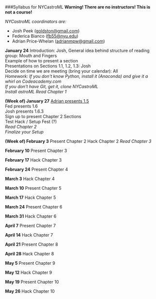 ###Syllabus for NYCastroML
__Warning! There are no instructors! This is not a course!__

_NYCastroML coordinators are:_
 - Josh Peek (goldston@gmail.com)
 - Federica Bianco (fb55@nyu.edu)
 - Adrian Price-Whelan (adrianmpw@gmail.com)


**January 24**
Introduction: Josh, General idea behind structure of reading group: Mouth and Fingers  
Example of how to present a section  
Presentations on Sections 1.1, 1.2, 1.3: Josh  
Decide on time we are meeting (bring your calendar): All  
_Homework: If you don't know Python, install it (Anaconda) and give it a whirl on Codeacademy.com_  
_If you don't have Git, get it, clone NYCastroML_  
_Install astroML Read Chapter 1_  

**(Week of) January 27**
<a href="http://nbviewer.ipython.org/github/adrn/NYCastroML/blob/master/Chapter1/Section_1.5.ipynb?create=1">Adrian presents 1.5</a>  
Fed presents 1.6  
Josh presents 1.6.3  
Sign up to present Chapter 2 Sections  
Test Hack / Setup Fest (?)  
_Read Chapter 2_  
_Finalize your Setup_  

**(Week of) February 3**
Present Chapter 2
Hack Chapter 2
_Read Chapter 3_

**February 10** Present Chapter 3

**February 17** Hack Chapter 3

**February 24** Present Chapter 4

**March 3** Hack Chapter 4

**March 10** Present Chapter 5

**March 17** Hack Chapter 5

**March 24** Present Chapter 6

**March 31** Hack Chapter 6

**April 7** Present Chapter 7

**April 14** Hack Chapter 7

**April 21** Present Chapter 8

**April 28** Hack Chapter 8

**May 5** Present Chapter 9

**May 12** Hack Chapter 9

**May 19** Present Chapter 10

**May 26** Hack Chapter 10


